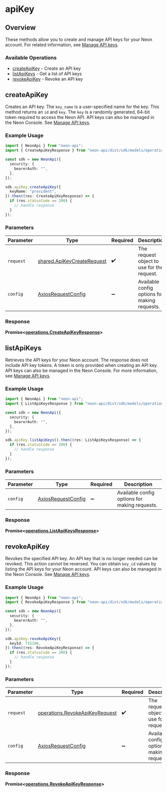 # apiKey

## Overview

These methods allow you to create and manage API keys for your Neon account. For related information, see [Manage API keys](https://neon.tech/docs/manage/api-keys).

### Available Operations

* [createApiKey](#createapikey) - Create an API key
* [listApiKeys](#listapikeys) - Get a list of API keys
* [revokeApiKey](#revokeapikey) - Revoke an API key

## createApiKey

Creates an API key.
The `key_name` is a user-specified name for the key.
This method returns an `id` and `key`. The `key` is a randomly generated, 64-bit token required to access the Neon API.
API keys can also be managed in the Neon Console.
See [Manage API keys](https://neon.tech/docs/manage/api-keys/).


### Example Usage

```typescript
import { NeonApi } from "neon-api";
import { CreateApiKeyResponse } from "neon-api/dist/sdk/models/operations";

const sdk = new NeonApi({
  security: {
    bearerAuth: "",
  },
});

sdk.apiKey.createApiKey({
  keyName: "provident",
}).then((res: CreateApiKeyResponse) => {
  if (res.statusCode == 200) {
    // handle response
  }
});
```

### Parameters

| Parameter                                                                | Type                                                                     | Required                                                                 | Description                                                              |
| ------------------------------------------------------------------------ | ------------------------------------------------------------------------ | ------------------------------------------------------------------------ | ------------------------------------------------------------------------ |
| `request`                                                                | [shared.ApiKeyCreateRequest](../../models/shared/apikeycreaterequest.md) | :heavy_check_mark:                                                       | The request object to use for the request.                               |
| `config`                                                                 | [AxiosRequestConfig](https://axios-http.com/docs/req_config)             | :heavy_minus_sign:                                                       | Available config options for making requests.                            |


### Response

**Promise<[operations.CreateApiKeyResponse](../../models/operations/createapikeyresponse.md)>**


## listApiKeys

Retrieves the API keys for your Neon account.
The response does not include API key tokens. A token is only provided when creating an API key.
API keys can also be managed in the Neon Console.
For more information, see [Manage API keys](https://neon.tech/docs/manage/api-keys/).


### Example Usage

```typescript
import { NeonApi } from "neon-api";
import { ListApiKeysResponse } from "neon-api/dist/sdk/models/operations";

const sdk = new NeonApi({
  security: {
    bearerAuth: "",
  },
});

sdk.apiKey.listApiKeys().then((res: ListApiKeysResponse) => {
  if (res.statusCode == 200) {
    // handle response
  }
});
```

### Parameters

| Parameter                                                    | Type                                                         | Required                                                     | Description                                                  |
| ------------------------------------------------------------ | ------------------------------------------------------------ | ------------------------------------------------------------ | ------------------------------------------------------------ |
| `config`                                                     | [AxiosRequestConfig](https://axios-http.com/docs/req_config) | :heavy_minus_sign:                                           | Available config options for making requests.                |


### Response

**Promise<[operations.ListApiKeysResponse](../../models/operations/listapikeysresponse.md)>**


## revokeApiKey

Revokes the specified API key.
An API key that is no longer needed can be revoked.
This action cannot be reversed.
You can obtain `key_id` values by listing the API keys for your Neon account.
API keys can also be managed in the Neon Console.
See [Manage API keys](https://neon.tech/docs/manage/api-keys/).


### Example Usage

```typescript
import { NeonApi } from "neon-api";
import { RevokeApiKeyResponse } from "neon-api/dist/sdk/models/operations";

const sdk = new NeonApi({
  security: {
    bearerAuth: "",
  },
});

sdk.apiKey.revokeApiKey({
  keyId: 715190,
}).then((res: RevokeApiKeyResponse) => {
  if (res.statusCode == 200) {
    // handle response
  }
});
```

### Parameters

| Parameter                                                                        | Type                                                                             | Required                                                                         | Description                                                                      |
| -------------------------------------------------------------------------------- | -------------------------------------------------------------------------------- | -------------------------------------------------------------------------------- | -------------------------------------------------------------------------------- |
| `request`                                                                        | [operations.RevokeApiKeyRequest](../../models/operations/revokeapikeyrequest.md) | :heavy_check_mark:                                                               | The request object to use for the request.                                       |
| `config`                                                                         | [AxiosRequestConfig](https://axios-http.com/docs/req_config)                     | :heavy_minus_sign:                                                               | Available config options for making requests.                                    |


### Response

**Promise<[operations.RevokeApiKeyResponse](../../models/operations/revokeapikeyresponse.md)>**

